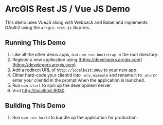 # ArcGIS Rest JS / Vue JS Demo

This demo uses VueJS along with Webpack and Babel and implements OAuth2 using
the `arcgis-rest-js` libraries.

## Running This Demo

1. Like all the other demo apps, run `npm run bootstrap` in the root directory.
1. Register a new application using [https://developers.arcgis.com](https://developers.arcgis.com).
1. Add a redirect URL of `http://localhost:8080` to your new app.
1. Either hard-code your clientid into `.env.example` and rename it to `.env` or enter your clientid in the prompt when the application is launched.
1. Run `npm start` to spin up the development server.
1. Visit [http://localhost:8080](http://localhost:8080).

## Building This Demo

1. Run `npm run build` to bundle up the application for production.
